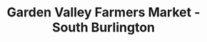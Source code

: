---
title: "Garden Valley Farmers Market - South Burlington"
url: /burlington/garden-valley-farmers-market-south-burlington/
shop: Garten-Center
---